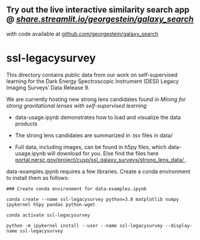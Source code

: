 ## Try out the live interactive similarity search app @  ***[share.streamlit.io/georgestein/galaxy_search](https://share.streamlit.io/georgestein/galaxy_search)***
with code available at [github.com/georgestein/galaxy_search](https://github.com/georgestein/galaxy_search)


# ssl-legacysurvey
This directory contains public data from our work on self-supervised learning for the Dark Energy Spectroscopic Instrument (DESI) Legacy Imaging Surveys’ Data Release 9.

We are currently hosting new strong lens candidates found in *Mining for strong gravitational lenses with self-supervised learning* 


- data-usage.ipynb demonstrates how to load and visualize the data products 

- The strong lens candidates are summarized in .tsv files in data/

- Full data, including images, can be found in h5py files, which data-usage.ipynb will download for you. Else find the files here [portal.nersc.gov/project/cusp/ssl\_galaxy\_surveys/strong\_lens\_data/
](https://portal.nersc.gov/project/cusp/ssl_galaxy_surveys/strong_lens_data/).

data-examples.ipynb requires a few libraries. Create a conda environment to install them as follows:

```
### Create conda environment for data-examples.ipynb

conda create --name ssl-legacysurvey python=3.8 matplotlib numpy ipykernel h5py pandas python-wget

conda activate ssl-legacysurvey

python -m ipykernel install --user --name ssl-legacysurvey --display-name ssl-legacysurvey
```


